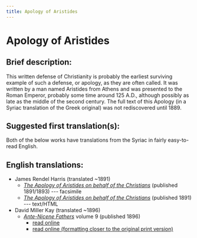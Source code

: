 ```yaml
---
title: Apology of Aristides
---
```


# Apology of Aristides

## Brief description:

This written defense of Christianity is probably the earliest surviving example of such a defense, or apology, as they are often called. It was written by a man named Aristides from Athens and was presented to the Roman Emperor, probably some time around 125 A.D., although possibly as late as the middle of the second century. The full text of this Apology (in a Syriac translation of the Greek original) was not rediscovered until 1889.

## Suggested first translation(s):

Both of the below works have translations from the Syriac in fairly easy-to-read English.

## English translations:

* James Rendel Harris (translated ~1891)
  * [*The Apology of Aristides on behalf of the Christians*](https://archive.org/details/apologyofaristid00arisrich) (published 1891/1893) --- facsimile
  * [*The Apology of Aristides on behalf of the Christians*](http://www.tertullian.org/fathers/index.htm#Aristides) (published 1891) --- text/HTML
* David Miller Kay (translated ~1896)
  * [*Ante-Nicene Fathers*](anf.html) volume 9 (published 1896)
    * [read online](http://www.ccel.org/ccel/schaff/anf09.xiii.i.html)
    * [read online (formatting closer to the original print version)](http://www.tertullian.org/fathers/aristides_02_trans.htm)
